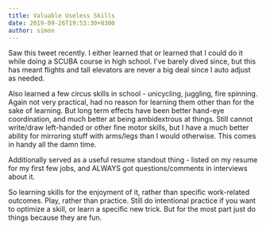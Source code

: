 ```yaml
---
title: Valuable Useless Skills
date: 2019-09-26T19:53:30+0300
author: simon
---
```


Saw this tweet recently. I either learned that or learned that I could do it while doing a SCUBA course in high school. I've barely dived since, but this has meant flights and tall elevators are never a big deal since I auto adjust as needed.

Also learned a few circus skills in school -  unicycling, juggling, fire spinning. Again not very practical, had no reason for learning them other than for the sake of learning. But long term effects have been better hand-eye coordination, and much better at being ambidextrous at things. Still cannot write/draw left-handed or other fine motor skills, but I have a much better ability for mirroring stuff with arms/legs than I would otherwise. This comes in handy all the damn time.

Additionally served as a useful resume standout thing - listed on my resume for my first few jobs, and ALWAYS got questions/comments in interviews about it.

So learning skills for the enjoyment of it, rather than specific work-related outcomes. Play, rather than practice. Still do intentional practice if you want to optimize a skill, or learn a specific new trick. But for the most part just do things because they are fun.
